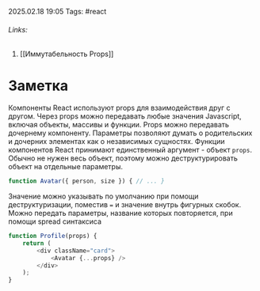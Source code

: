 2025.02.18 19:05
Tags: #react 
###### Links: 
1) [[Иммутабельность Props]]
# Заметка

Компоненты React используют props для взаимодействия друг с другом. Через props можно передавать любые значения Javascript, включая объекты, массивы и функции. Props можно передавать дочернему компоненту. Параметры позволяют думать о родительских и дочерних элементах как о независимых сущностях. Функции компонентов React принимают единственный аргумент - объект `props`. Обычно не нужен весь объект, поэтому можно деструктурировать объект на отдельные параметры.
```js
function Avatar({ person, size }) { // ... }
``` 
Значение можно указывать по умолчанию при помощи деструктуризации, поместив `=` и значение внутрь фигурных скобок.
Можно передать параметры, название которых повторяется, при помощи spread синтаксиса
```js
function Profile(props) {
    return (
        <div className="card">
            <Avatar {...props} />
        </div>
    );
}
```


